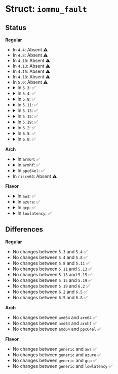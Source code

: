 # Struct: <code>iommu_fault</code>

## Status
<b>Regular</b>
<ul>
<li>
In <code>4.4</code>: Absent ⚠️
</li>
<li>
In <code>4.8</code>: Absent ⚠️
</li>
<li>
In <code>4.10</code>: Absent ⚠️
</li>
<li>
In <code>4.13</code>: Absent ⚠️
</li>
<li>
In <code>4.15</code>: Absent ⚠️
</li>
<li>
In <code>4.18</code>: Absent ⚠️
</li>
<li>
In <code>5.0</code>: Absent ⚠️
</li>
<li>
<details>
<summary>In <code>5.3</code>: ✅</summary>

```c
struct iommu_fault {
    __u32 type;
    __u32 padding;
    struct iommu_fault_unrecoverable event;
    struct iommu_fault_page_request prm;
    __u8 padding2[56];
};
```
</details>
</li>
<li>
<details>
<summary>In <code>5.4</code>: ✅</summary>

```c
struct iommu_fault {
    __u32 type;
    __u32 padding;
    struct iommu_fault_unrecoverable event;
    struct iommu_fault_page_request prm;
    __u8 padding2[56];
};
```
</details>
</li>
<li>
<details>
<summary>In <code>5.8</code>: ✅</summary>

```c
struct iommu_fault {
    __u32 type;
    __u32 padding;
    struct iommu_fault_unrecoverable event;
    struct iommu_fault_page_request prm;
    __u8 padding2[56];
};
```
</details>
</li>
<li>
<details>
<summary>In <code>5.11</code>: ✅</summary>

```c
struct iommu_fault {
    __u32 type;
    __u32 padding;
    struct iommu_fault_unrecoverable event;
    struct iommu_fault_page_request prm;
    __u8 padding2[56];
};
```
</details>
</li>
<li>
<details>
<summary>In <code>5.13</code>: ✅</summary>

```c
struct iommu_fault {
    __u32 type;
    __u32 padding;
    struct iommu_fault_unrecoverable event;
    struct iommu_fault_page_request prm;
    __u8 padding2[56];
};
```
</details>
</li>
<li>
<details>
<summary>In <code>5.15</code>: ✅</summary>

```c
struct iommu_fault {
    __u32 type;
    __u32 padding;
    struct iommu_fault_unrecoverable event;
    struct iommu_fault_page_request prm;
    __u8 padding2[56];
};
```
</details>
</li>
<li>
<details>
<summary>In <code>5.19</code>: ✅</summary>

```c
struct iommu_fault {
    __u32 type;
    __u32 padding;
    struct iommu_fault_unrecoverable event;
    struct iommu_fault_page_request prm;
    __u8 padding2[56];
};
```
</details>
</li>
<li>
<details>
<summary>In <code>6.2</code>: ✅</summary>

```c
struct iommu_fault {
    __u32 type;
    __u32 padding;
    struct iommu_fault_unrecoverable event;
    struct iommu_fault_page_request prm;
    __u8 padding2[56];
};
```
</details>
</li>
<li>
<details>
<summary>In <code>6.5</code>: ✅</summary>

```c
struct iommu_fault {
    __u32 type;
    __u32 padding;
    struct iommu_fault_unrecoverable event;
    struct iommu_fault_page_request prm;
    __u8 padding2[56];
};
```
</details>
</li>
<li>
<details>
<summary>In <code>6.8</code>: ✅</summary>

```c
struct iommu_fault {
    __u32 type;
    __u32 padding;
    struct iommu_fault_unrecoverable event;
    struct iommu_fault_page_request prm;
    __u8 padding2[56];
};
```
</details>
</li>
</ul>
<b>Arch</b>
<ul>
<li>
<details>
<summary>In <code>arm64</code>: ✅</summary>

```c
struct iommu_fault {
    __u32 type;
    __u32 padding;
    struct iommu_fault_unrecoverable event;
    struct iommu_fault_page_request prm;
    __u8 padding2[56];
};
```
</details>
</li>
<li>
<details>
<summary>In <code>armhf</code>: ✅</summary>

```c
struct iommu_fault {
    __u32 type;
    __u32 padding;
    struct iommu_fault_unrecoverable event;
    struct iommu_fault_page_request prm;
    __u8 padding2[56];
};
```
</details>
</li>
<li>
<details>
<summary>In <code>ppc64el</code>: ✅</summary>

```c
struct iommu_fault {
    __u32 type;
    __u32 padding;
    struct iommu_fault_unrecoverable event;
    struct iommu_fault_page_request prm;
    __u8 padding2[56];
};
```
</details>
</li>
<li>
In <code>riscv64</code>: Absent ⚠️
</li>
</ul>
<b>Flavor</b>
<ul>
<li>
<details>
<summary>In <code>aws</code>: ✅</summary>

```c
struct iommu_fault {
    __u32 type;
    __u32 padding;
    struct iommu_fault_unrecoverable event;
    struct iommu_fault_page_request prm;
    __u8 padding2[56];
};
```
</details>
</li>
<li>
<details>
<summary>In <code>azure</code>: ✅</summary>

```c
struct iommu_fault {
    __u32 type;
    __u32 padding;
    struct iommu_fault_unrecoverable event;
    struct iommu_fault_page_request prm;
    __u8 padding2[56];
};
```
</details>
</li>
<li>
<details>
<summary>In <code>gcp</code>: ✅</summary>

```c
struct iommu_fault {
    __u32 type;
    __u32 padding;
    struct iommu_fault_unrecoverable event;
    struct iommu_fault_page_request prm;
    __u8 padding2[56];
};
```
</details>
</li>
<li>
<details>
<summary>In <code>lowlatency</code>: ✅</summary>

```c
struct iommu_fault {
    __u32 type;
    __u32 padding;
    struct iommu_fault_unrecoverable event;
    struct iommu_fault_page_request prm;
    __u8 padding2[56];
};
```
</details>
</li>
</ul>

## Differences
<b>Regular</b>
<ul>
<li>
No changes between <code>5.3</code> and <code>5.4</code> ✅
</li>
<li>
No changes between <code>5.4</code> and <code>5.8</code> ✅
</li>
<li>
No changes between <code>5.8</code> and <code>5.11</code> ✅
</li>
<li>
No changes between <code>5.11</code> and <code>5.13</code> ✅
</li>
<li>
No changes between <code>5.13</code> and <code>5.15</code> ✅
</li>
<li>
No changes between <code>5.15</code> and <code>5.19</code> ✅
</li>
<li>
No changes between <code>5.19</code> and <code>6.2</code> ✅
</li>
<li>
No changes between <code>6.2</code> and <code>6.5</code> ✅
</li>
<li>
No changes between <code>6.5</code> and <code>6.8</code> ✅
</li>
</ul>
<b>Arch</b>
<ul>
<li>
No changes between <code>amd64</code> and <code>arm64</code> ✅
</li>
<li>
No changes between <code>amd64</code> and <code>armhf</code> ✅
</li>
<li>
No changes between <code>amd64</code> and <code>ppc64el</code> ✅
</li>
</ul>
<b>Flavor</b>
<ul>
<li>
No changes between <code>generic</code> and <code>aws</code> ✅
</li>
<li>
No changes between <code>generic</code> and <code>azure</code> ✅
</li>
<li>
No changes between <code>generic</code> and <code>gcp</code> ✅
</li>
<li>
No changes between <code>generic</code> and <code>lowlatency</code> ✅
</li>
</ul>
